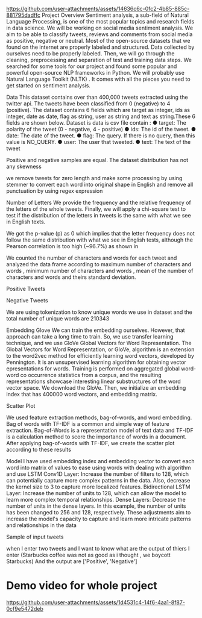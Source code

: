 
https://github.com/user-attachments/assets/14636c6c-0fc2-4b85-885c-881795dadffc
Project Overview
Sentiment analysis, a sub-field of Natural Language Processing, is one of the most popular topics and research fields in data science. We will be working on social media sentiment analysis. We aim to be able to classify tweets, reviews and comments from social media as positive, negative or neutral.
Most of the open-source datasets that we found on the internet are properly labeled and structured. Data collected by ourselves need to be properly labeled. Then, we will go through the cleaning, preprocessing and separation of test and training data steps. 
We searched for some tools for our project and found some popular and powerful open-source NLP frameworks in Python. We will probably use Natural Language Toolkit (NLTK) . It comes with all the pieces you need to get started on sentiment analysis.

Data
This dataset contains over than 400,000 tweets extracted using the twitter api. The tweets have been classified from 0 (negative) to 4 (positive). The dataset contains 6 fields which are target as integer, ids as integer, date as date, flag as string, user as string and text as string.These 6 fields are shown below.
Dataset is data is csv file contain :
● target: The polarity of the tweet (0 - negative, 4 - positive)
● ids: The id of the tweet.
● date: The date of the tweet.
● flag: The query. If there is no query, then this value is NO_QUERY.
● user: The user that tweeted.
● text: The text of the tweet 
 


Positive and negative samples are equal. The dataset distribution has not any skewness
 




we remove tweets for zero length and make some processing by using stemmer to convert each word into original shape in English and remove all punctuation by using regex expression 

 


Number of Letters
We provide the frequency and the relative frequency of the letters of the whole tweets. Finally, we will apply a chi-square test to test if the distribution of the letters in tweets is the same with what we see in English texts. 

 
We got the p-value (p) as 0 which implies that the letter frequency does not follow the same distribution with what we see in English tests, although the Pearson correlation is too high (~96.7%) as shown in
 

We counted the number of characters and words for each tweet and analyzed the data frame according to maximum number of characters and words , minimum number of characters and words , mean of the number of characters and words and theirs standard deviation. 
 
 
Positive Tweets
 

 

Negative Tweets
 
 


We are using tokenization to know unique words we use in dataset and the total number of unique words are 210343

Embedding Glove
We can train the embedding ourselves. However, that  approach can take a long time to train. So, we use transfer learning  technique, and we use GloVe Global Vectors for Word Representation. The Global Vectors for Word Representation, or GloVe, algorithm is an extension to the word2vec method for efficiently  learning word vectors, developed by Pennington. 
It is an unsupervised learning algorithm for obtaining vector epresentations for words. Training is performed on aggregated  global word-word co occurrence statistics from a corpus, and the  resulting representations showcase interesting linear substructures of the word vector space. We download the GloVe. Then, we initialize an embedding  index that has 400000 word vectors, and embedding matrix.


Scatter Plot
 
We used feature extraction methods, bag-of-words, and word embedding. Bag of words with TF-IDF is a common and simple way of feature extraction. Bag-of-Words is a representation model of text data and TF-IDF is a calculation method to score the importance of words in a document. After applying bag-of-words with TF-IDF, we create the scatter plot according to these results




Model
I have used embedding index and embedding vector to convert each word into matrix of values to ease using words with dealing with algorithm  and use LSTM 
Conv1D Layer: Increase the number of filters to 128, which can potentially capture more complex patterns in the data. Also, decrease the kernel size to 3 to capture more localized features.
Bidirectional LSTM Layer: Increase the number of units to 128, which can allow the model to learn more complex temporal relationships.
Dense Layers: Decrease the number of units in the dense layers. In this example, the number of units has been changed to 256 and 128, respectively.
These adjustments aim to increase the model's capacity to capture and learn more intricate patterns and relationships in the data


 
 

 

Sample of input tweets 

when I enter two tweets and I want to know what are the output of thiers
I enter (Starbucks coffee was not as good as i thought , we boycott Starbucks)
And the output are ['Positive', 'Negative']



# Demo video for whole project


https://github.com/user-attachments/assets/1d4531c4-14f6-4aa1-8f87-0cf9e5472deb


